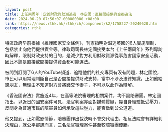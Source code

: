 ```yaml
---
layout: post
title: 上任兩周年｜定義財政資助潛逃者　林定國：直接間接供資金都違法
date: 2024-06-20 07:56:07.000000000 +08:00
link: https://news.rthk.hk/rthk/ch/component/k2/1758227-20240620.htm
categories: rthk
---
```


特區政府早前根據《維護國家安全條例》，刊憲指明對潛逃英國的6人實施限制，包括禁止向他們提供資金等。律政司司長林定國接受本台《上任兩周年》系列專訪時解釋，限制財政支持的目的，是減少對方利用財政資源從事危害國家安全活動，因此不論是直接或間接提供資金都可能違法。

被問到訂閱了6人的YouTube頻道、追蹤他們的社交專頁有沒有問題，林定國說，市民可以用常理判斷自己是否間接提供財政支持，當中不涉及法律知識，正如他給錢朋友，無理由不知道對方會將錢交予妻子，不可以以此作為辯解。

《香港國安法》實施近4年，在高等法院審理的相關案件，均不設陪審團。林定國指出，以近日的國安案件可見，法官判案亦面對媒體質疑，靠自身經驗抵受壓力，反問身為普通市民的陪審員如何承受這些壓力，能否做到公公道道。

他又提到，正如電影情節，陪審團作出裁決時不會交代理由，相反法院會有詳細判決理由，就公平審訊而言，三名法官審理案件甚至較陪審團優勝。
